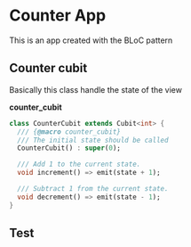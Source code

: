 # Counter App

This is an app created with the BLoC pattern

## Counter cubit

Basically this class handle the state of the view

**counter_cubit**

```dart
class CounterCubit extends Cubit<int> {
  /// {@macro counter_cubit}
  /// The initial state should be called
  CounterCubit() : super(0);

  /// Add 1 to the current state.
  void increment() => emit(state + 1);

  /// Subtract 1 from the current state.
  void decrement() => emit(state - 1);
}
```

## Test